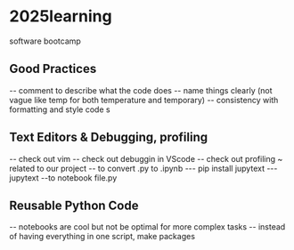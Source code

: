 # 2025learning
software bootcamp
## Good Practices
-- comment to describe what the code does
-- name things clearly (not vague like temp for both temperature and temporary)
-- consistency with formatting and style
code s
## Text Editors & Debugging, profiling
-- check out vim
-- check out debuggin in VScode
-- check out profiling ~ related to our project
-- to convert .py to .ipynb
--- pip install jupytext
--- jupytext --to notebook file.py
## Reusable Python Code
-- notebooks are cool but not be optimal for more complex tasks
-- instead of having everything in one script, make packages


